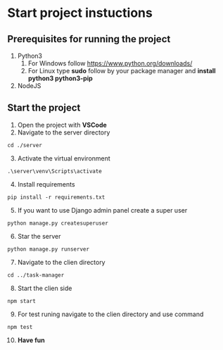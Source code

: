 # Start project instuctions
## Prerequisites for running the project 
1. Python3
    1. For Windows follow https://www.python.org/downloads/
    2. For Linux type **sudo** follow by your package manager and **install python3 python3-pip**
2. NodeJS
## Start the project
1. Open the project with **VSCode**
2. Navigate to the server directory 
``` shell
cd ./server
```
3. Activate the virtual environment 
``` shell
.\server\venv\Scripts\activate
```
4. Install requirements
``` shell
pip install -r requirements.txt
```
5. If you want to use Django admin panel create a super user
``` shell
python manage.py createsuperuser
```
6. Star the server
 ``` shell
python manage.py runserver
```
7. Navigate to the clien directory
``` shell
cd ../task-manager
```
8. Start the clien side
``` shell
npm start
```
9. For test runing navigate to the clien directory and use command
``` shell
npm test
``` 
10. **Have fun**